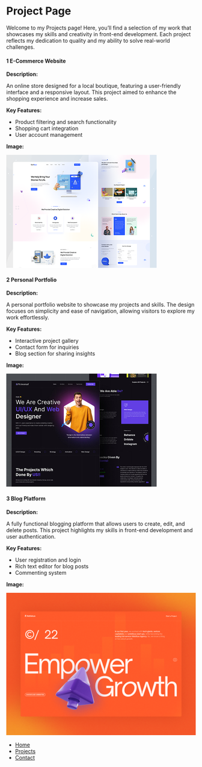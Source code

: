# Project Page

Welcome to my Projects page! Here, you’ll find a selection of my work that showcases my skills and creativity in front-end development. Each project reflects my dedication to quality and my ability to solve real-world challenges.

#### 1 E-Commerce Website

**Description:**

An online store designed for a local boutique, featuring a user-friendly interface and a responsive layout. This project aimed to enhance the shopping experience and increase sales.

**Key Features:**

- Product filtering and search functionality
- Shopping cart integration
- User account management

**Image:**

![Project1](images/project-1.png)

#### 2 Personal Portfolio

**Description:**

A personal portfolio website to showcase my projects and skills. The design focuses on simplicity and ease of navigation, allowing visitors to explore my work effortlessly.

**Key Features:**

- Interactive project gallery
- Contact form for inquiries
- Blog section for sharing insights

**Image:**

![Project2](images/project-2.jpg)

#### 3 Blog Platform 

**Description:**

A fully functional blogging platform that allows users to create, edit, and delete posts. This project highlights my skills in front-end development and user authentication.

**Key Features:**

- User registration and login
- Rich text editor for blog posts
- Commenting system

**Image:**

![Project3](images/project-3.png)





- [Home](index.markdown)
- [Projects](projects.markdown)
- [Contact](contact.markdown)